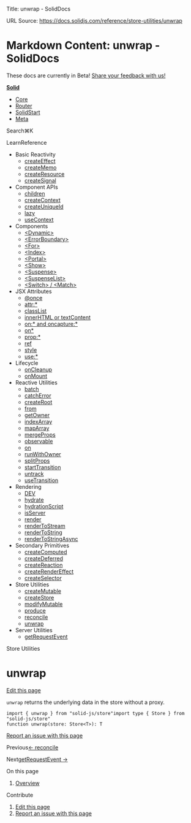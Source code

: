 Title: unwrap - SolidDocs

URL Source: https://docs.solidjs.com/reference/store-utilities/unwrap

Markdown Content:
unwrap - SolidDocs
===============

These docs are currently in Beta! [Share your feedback with us!](https://shr.link/pna6n)

[**Solid**](https://docs.solidjs.com/)

*   [Core](https://docs.solidjs.com/)
*   [Router](https://docs.solidjs.com/solid-router)
*   [SolidStart](https://docs.solidjs.com/solid-start)
*   [Meta](https://docs.solidjs.com/solid-meta)

Search⌘K[](https://github.com/solidjs/solid)[](https://discord.com/invite/solidjs)

LearnReference

*   Basic Reactivity
    *   [createEffect](https://docs.solidjs.com/reference/basic-reactivity/create-effect)
    *   [createMemo](https://docs.solidjs.com/reference/basic-reactivity/create-memo)
    *   [createResource](https://docs.solidjs.com/reference/basic-reactivity/create-resource)
    *   [createSignal](https://docs.solidjs.com/reference/basic-reactivity/create-signal)
*   Component APIs
    *   [children](https://docs.solidjs.com/reference/component-apis/children)
    *   [createContext](https://docs.solidjs.com/reference/component-apis/create-context)
    *   [createUniqueId](https://docs.solidjs.com/reference/component-apis/create-unique-id)
    *   [lazy](https://docs.solidjs.com/reference/component-apis/lazy)
    *   [useContext](https://docs.solidjs.com/reference/component-apis/use-context)
*   Components
    *   [<Dynamic\>](https://docs.solidjs.com/reference/components/dynamic)
    *   [<ErrorBoundary\>](https://docs.solidjs.com/reference/components/error-boundary)
    *   [<For\>](https://docs.solidjs.com/reference/components/for)
    *   [<Index\>](https://docs.solidjs.com/reference/components/index-component)
    *   [<Portal\>](https://docs.solidjs.com/reference/components/portal)
    *   [<Show\>](https://docs.solidjs.com/reference/components/show)
    *   [<Suspense\>](https://docs.solidjs.com/reference/components/suspense)
    *   [<SuspenseList\>](https://docs.solidjs.com/reference/components/suspense-list)
    *   [<Switch\> / <Match\>](https://docs.solidjs.com/reference/components/switch-and-match)
*   JSX Attributes
    *   [@once](https://docs.solidjs.com/reference/jsx-attributes/once)
    *   [attr:\*](https://docs.solidjs.com/reference/jsx-attributes/attr)
    *   [classList](https://docs.solidjs.com/reference/jsx-attributes/classlist)
    *   [innerHTML or textContent](https://docs.solidjs.com/reference/jsx-attributes/innerhtml-or-textcontent)
    *   [on:\* and oncapture:\*](https://docs.solidjs.com/reference/jsx-attributes/on-and-oncapture)
    *   [on\*](https://docs.solidjs.com/reference/jsx-attributes/on_)
    *   [prop:\*](https://docs.solidjs.com/reference/jsx-attributes/prop)
    *   [ref](https://docs.solidjs.com/reference/jsx-attributes/ref)
    *   [style](https://docs.solidjs.com/reference/jsx-attributes/style)
    *   [use:\*](https://docs.solidjs.com/reference/jsx-attributes/use)
*   Lifecycle
    *   [onCleanup](https://docs.solidjs.com/reference/lifecycle/on-cleanup)
    *   [onMount](https://docs.solidjs.com/reference/lifecycle/on-mount)
*   Reactive Utilities
    *   [batch](https://docs.solidjs.com/reference/reactive-utilities/batch)
    *   [catchError](https://docs.solidjs.com/reference/reactive-utilities/catch-error)
    *   [createRoot](https://docs.solidjs.com/reference/reactive-utilities/create-root)
    *   [from](https://docs.solidjs.com/reference/reactive-utilities/from)
    *   [getOwner](https://docs.solidjs.com/reference/reactive-utilities/get-owner)
    *   [indexArray](https://docs.solidjs.com/reference/reactive-utilities/index-array)
    *   [mapArray](https://docs.solidjs.com/reference/reactive-utilities/map-array)
    *   [mergeProps](https://docs.solidjs.com/reference/reactive-utilities/merge-props)
    *   [observable](https://docs.solidjs.com/reference/reactive-utilities/observable)
    *   [on](https://docs.solidjs.com/reference/reactive-utilities/on)
    *   [runWithOwner](https://docs.solidjs.com/reference/reactive-utilities/run-with-owner)
    *   [splitProps](https://docs.solidjs.com/reference/reactive-utilities/split-props)
    *   [startTransition](https://docs.solidjs.com/reference/reactive-utilities/start-transition)
    *   [untrack](https://docs.solidjs.com/reference/reactive-utilities/untrack)
    *   [useTransition](https://docs.solidjs.com/reference/reactive-utilities/use-transition)
*   Rendering
    *   [DEV](https://docs.solidjs.com/reference/rendering/dev)
    *   [hydrate](https://docs.solidjs.com/reference/rendering/hydrate)
    *   [hydrationScript](https://docs.solidjs.com/reference/rendering/hydration-script)
    *   [isServer](https://docs.solidjs.com/reference/rendering/is-server)
    *   [render](https://docs.solidjs.com/reference/rendering/render)
    *   [renderToStream](https://docs.solidjs.com/reference/rendering/render-to-stream)
    *   [renderToString](https://docs.solidjs.com/reference/rendering/render-to-string)
    *   [renderToStringAsync](https://docs.solidjs.com/reference/rendering/render-to-string-async)
*   Secondary Primitives
    *   [createComputed](https://docs.solidjs.com/reference/secondary-primitives/create-computed)
    *   [createDeferred](https://docs.solidjs.com/reference/secondary-primitives/create-deferred)
    *   [createReaction](https://docs.solidjs.com/reference/secondary-primitives/create-reaction)
    *   [createRenderEffect](https://docs.solidjs.com/reference/secondary-primitives/create-render-effect)
    *   [createSelector](https://docs.solidjs.com/reference/secondary-primitives/create-selector)
*   Store Utilities
    *   [createMutable](https://docs.solidjs.com/reference/store-utilities/create-mutable)
    *   [createStore](https://docs.solidjs.com/reference/store-utilities/create-store)
    *   [modifyMutable](https://docs.solidjs.com/reference/store-utilities/modify-mutable)
    *   [produce](https://docs.solidjs.com/reference/store-utilities/produce)
    *   [reconcile](https://docs.solidjs.com/reference/store-utilities/reconcile)
    *   [unwrap](https://docs.solidjs.com/reference/store-utilities/unwrap)
*   Server Utilities
    *   [getRequestEvent](https://docs.solidjs.com/reference/server-utilities/get-request-event)

Store Utilities

unwrap
======

[Edit this page](https://github.com/solidjs/solid-docs-next/edit/main/src/routes/reference/store-utilities/unwrap.mdx)

`unwrap` returns the underlying data in the store without a proxy.

```
import { unwrap } from "solid-js/store"import type { Store } from "solid-js/store"
function unwrap(store: Store<T>): T
```

[Report an issue with this page](https://github.com/solidjs/solid-docs-next/issues/new?assignees=ladybluenotes&labels=improve+documentation%2Cpending+review&projects=&template=CONTENT.yml&title=[Content]:&subject=/reference/store-utilities/unwrap.mdx)

Previous[← reconcile](https://docs.solidjs.com/reference/store-utilities/reconcile)

Next[getRequestEvent →](https://docs.solidjs.com/reference/server-utilities/get-request-event)

On this page

1.  [Overview](https://docs.solidjs.com/reference/store-utilities/unwrap#_top)

Contribute

1.  [Edit this page](https://github.com/solidjs/solid-docs-next/edit/main/src/routes/reference/store-utilities/unwrap.mdx)
2.  [Report an issue with this page](https://github.com/solidjs/solid-docs-next/issues/new?assignees=ladybluenotes&labels=improve+documentation%2Cpending+review&projects=&template=CONTENT.yml&title=[Content]:&subject=/reference/store-utilities/unwrap.mdx)
